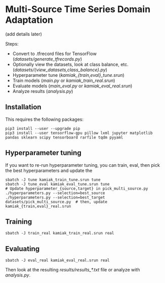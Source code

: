 # Multi-Source Time Series Domain Adaptation

(add details later)

Steps:

- Convert to .tfrecord files for TensorFlow (*datasets/generate_tfrecords.py*)
- Optionally view the datasets, look at class balance, etc. (*datasets/{view_datasets,class_balance}.py*)
- Hyperparameter tune (*kamiak_{train,eval}_tune.srun*)
- Train models (*main.py* or *kamiak_train_real.srun*)
- Evaluate models (*main_eval.py* or *kamiak_eval_real.srun*)
- Analyze results (*analysis.py*)

## Installation

This requires the following packages:

    pip3 install --user --upgrade pip
    pip3 install --user tensorflow-gpu pillow lxml jupyter matplotlib pandas sklearn scipy tensorboard rarfile tqdm pyyaml

## Hyperparameter tuning
If you want to re-run hyperparameter tuning, you can train, eval, then pick
the best hyperparameters and update the

    sbatch -J tune kamiak_train_tune.srun tune
    sbatch -J tune_eval kamiak_eval_tune.srun tune
    # Update hyperparameter_{source,target} in pick_multi_source.py
    ./hyperparameters.py --selection=best_source
    ./hyperparameters.py --selection=best_target
    datasets/pick_multi_source.py  # then, update kamiak_{train,eval}_real.srun

## Training

    sbatch -J train_real kamiak_train_real.srun real

## Evaluating

    sbatch -J eval_real kamiak_eval_real.srun real

Then look at the resulting *results/results_\*.txt* file or analyze with *analysis.py*.
